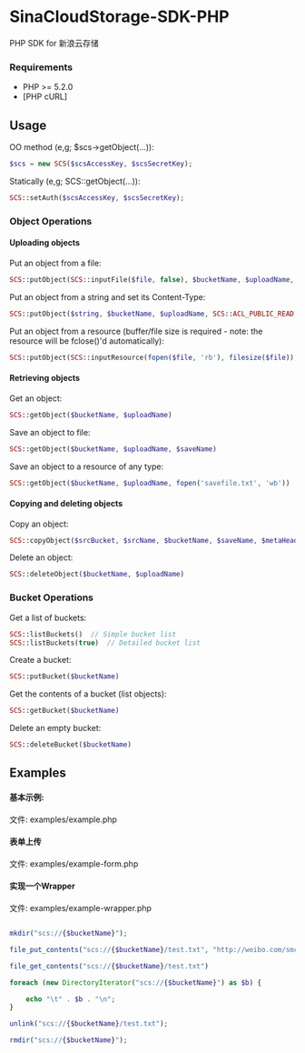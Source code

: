 SinaCloudStorage-SDK-PHP
========================

PHP SDK for 新浪云存储


### Requirements

* PHP >= 5.2.0
* [PHP cURL]


## Usage

OO method (e,g; $scs->getObject(...)):

```php
$scs = new SCS($scsAccessKey, $scsSecretKey);
```

Statically (e,g; SCS::getObject(...)):

```php
SCS::setAuth($scsAccessKey, $scsSecretKey);
```

### Object Operations

#### Uploading objects

Put an object from a file:

```php
SCS::putObject(SCS::inputFile($file, false), $bucketName, $uploadName, SCS::ACL_PUBLIC_READ)
```

Put an object from a string and set its Content-Type:

```php
SCS::putObject($string, $bucketName, $uploadName, SCS::ACL_PUBLIC_READ, array(), array('Content-Type' => 'text/plain'))
```

Put an object from a resource (buffer/file size is required - note: the resource will be fclose()'d automatically):

```php
SCS::putObject(SCS::inputResource(fopen($file, 'rb'), filesize($file)), $bucketName, $uploadName, SCS::ACL_PUBLIC_READ)
```

#### Retrieving objects

Get an object:

```php
SCS::getObject($bucketName, $uploadName)
```

Save an object to file:

```php
SCS::getObject($bucketName, $uploadName, $saveName)
```

Save an object to a resource of any type:

```php
SCS::getObject($bucketName, $uploadName, fopen('savefile.txt', 'wb'))
```

#### Copying and deleting objects

Copy an object:

```php
SCS::copyObject($srcBucket, $srcName, $bucketName, $saveName, $metaHeaders = array(), $requestHeaders = array())
```

Delete an object:

```php
SCS::deleteObject($bucketName, $uploadName)
```

### Bucket Operations

Get a list of buckets:

```php
SCS::listBuckets()  // Simple bucket list
SCS::listBuckets(true)  // Detailed bucket list
```

Create a bucket:

```php
SCS::putBucket($bucketName)
```

Get the contents of a bucket (list objects):

```php
SCS::getBucket($bucketName)
```

Delete an empty bucket:

```php
SCS::deleteBucket($bucketName)
```

## Examples


#### 基本示例:

文件: examples/example.php

#### 表单上传

文件: examples/example-form.php

#### 实现一个Wrapper

文件: examples/example-wrapper.php

```php

mkdir("scs://{$bucketName}");

file_put_contents("scs://{$bucketName}/test.txt", "http://weibo.com/smcz !");

file_get_contents("scs://{$bucketName}/test.txt")

foreach (new DirectoryIterator("scs://{$bucketName}") as $b) {

	echo "\t" . $b . "\n";
}

unlink("scs://{$bucketName}/test.txt");

rmdir("scs://{$bucketName}");
```

